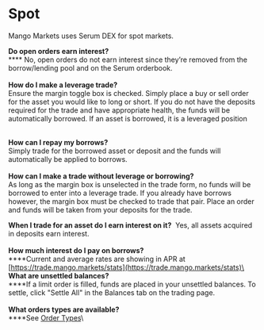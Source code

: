 # Spot

Mango Markets uses Serum DEX for spot markets.

**Do open orders earn interest?**\
\*\*\*\* No, open orders do not earn interest since they’re removed from the borrow/lending pool and on the Serum orderbook.\
\
**How do I make a leverage trade?**  \
Ensure the margin toggle box is checked. Simply place a buy or sell order for the asset you would like to long or short. If you do not have the deposits required for the trade and have appropriate health, the funds will be automatically borrowed. If an asset is borrowed, it is a leveraged position

\
**How can I repay my borrows?**\
Simply trade for the borrowed asset or deposit and the funds will automatically be applied to borrows.\
\
**How can I make a trade without leverage or borrowing?**  \
As long as the margin box is unselected in the trade form, no funds will be borrowed to enter into a leverage trade. If you already have borrows however, the margin box must be checked to trade that pair. Place an order and funds will be taken from your deposits for the trade.   

**When I trade for an asset do I earn interest on it?**  Yes, all assets acquired in deposits earn interest.\
\
**How much interest do I pay on borrows?**  \
\*\*\*\*Current and average rates are showing in APR at [https://trade.mango.markets/stats](https://trade.mango.markets/stats)\
\
**What are unsettled balances?**\
\*\*\*\*If a limit order is filled, funds are placed in your unsettled balances. To settle, click "Settle All" in the Balances tab on the trading page.\
\
**What orders types are available?**\
\*\*\*\*See [Order Types](../tutorials/trade-order-types.md)\

